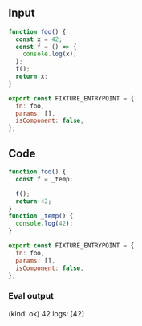 
## Input

```javascript
function foo() {
  const x = 42;
  const f = () => {
    console.log(x);
  };
  f();
  return x;
}

export const FIXTURE_ENTRYPOINT = {
  fn: foo,
  params: [],
  isComponent: false,
};

```

## Code

```javascript
function foo() {
  const f = _temp;

  f();
  return 42;
}
function _temp() {
  console.log(42);
}

export const FIXTURE_ENTRYPOINT = {
  fn: foo,
  params: [],
  isComponent: false,
};

```
      
### Eval output
(kind: ok) 42
logs: [42]
